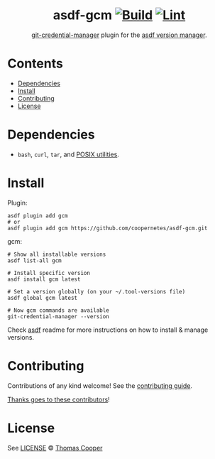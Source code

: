 <div align="center">

# asdf-gcm [![Build](https://github.com/coopernetes/asdf-gcm/actions/workflows/build.yml/badge.svg)](https://github.com/coopernetes/asdf-gcm/actions/workflows/build.yml) [![Lint](https://github.com/coopernetes/asdf-gcm/actions/workflows/lint.yml/badge.svg)](https://github.com/coopernetes/asdf-gcm/actions/workflows/lint.yml)

[git-credential-manager](https://github.com/git-ecosystem/git-credential-manager) plugin for the [asdf version manager](https://asdf-vm.com).

</div>

# Contents

- [Dependencies](#dependencies)
- [Install](#install)
- [Contributing](#contributing)
- [License](#license)

# Dependencies

- `bash`, `curl`, `tar`, and [POSIX utilities](https://pubs.opengroup.org/onlinepubs/9699919799/idx/utilities.html).

# Install

Plugin:

```shell
asdf plugin add gcm
# or
asdf plugin add gcm https://github.com/coopernetes/asdf-gcm.git
```

gcm:

```shell
# Show all installable versions
asdf list-all gcm

# Install specific version
asdf install gcm latest

# Set a version globally (on your ~/.tool-versions file)
asdf global gcm latest

# Now gcm commands are available
git-credential-manager --version
```

Check [asdf](https://github.com/asdf-vm/asdf) readme for more instructions on how to
install & manage versions.

# Contributing

Contributions of any kind welcome! See the [contributing guide](contributing.md).

[Thanks goes to these contributors](https://github.com/coopernetes/asdf-gcm/graphs/contributors)!

# License

See [LICENSE](LICENSE) © [Thomas Cooper](https://github.com/coopernetes/)
